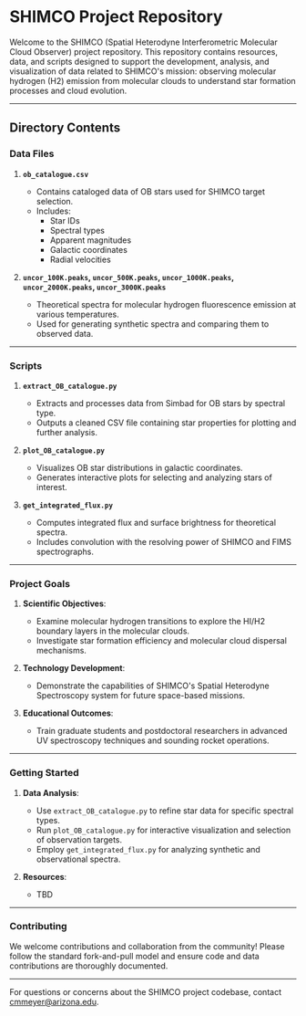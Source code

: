 # SHIMCO Project Repository

Welcome to the SHIMCO (Spatial Heterodyne Interferometric Molecular Cloud Observer) project repository. This repository contains resources, data, and scripts designed to support the development, analysis, and visualization of data related to SHIMCO's mission: observing molecular hydrogen (H2) emission from molecular clouds to understand star formation processes and cloud evolution.

---

## Directory Contents

### **Data Files**
1. **`ob_catalogue.csv`**
   - Contains cataloged data of OB stars used for SHIMCO target selection.
   - Includes:
     - Star IDs
     - Spectral types
     - Apparent magnitudes
     - Galactic coordinates
     - Radial velocities

2. **`uncor_100K.peaks`, `uncor_500K.peaks`, `uncor_1000K.peaks`, `uncor_2000K.peaks`, `uncor_3000K.peaks`**
   - Theoretical spectra for molecular hydrogen fluorescence emission at various temperatures.
   - Used for generating synthetic spectra and comparing them to observed data.

---

### **Scripts**
1. **`extract_OB_catalogue.py`**
   - Extracts and processes data from Simbad for OB stars by spectral type.
   - Outputs a cleaned CSV file containing star properties for plotting and further analysis.

2. **`plot_OB_catalogue.py`**
   - Visualizes OB star distributions in galactic coordinates.
   - Generates interactive plots for selecting and analyzing stars of interest.

3. **`get_integrated_flux.py`**
   - Computes integrated flux and surface brightness for theoretical spectra.
   - Includes convolution with the resolving power of SHIMCO and FIMS spectrographs.

---

### **Project Goals**
1. **Scientific Objectives**:
   - Examine molecular hydrogen transitions to explore the HI/H2 boundary layers in the molecular clouds.
   - Investigate star formation efficiency and molecular cloud dispersal mechanisms.

2. **Technology Development**:
   - Demonstrate the capabilities of SHIMCO's Spatial Heterodyne Spectroscopy system for future space-based missions.

3. **Educational Outcomes**:
   - Train graduate students and postdoctoral researchers in advanced UV spectroscopy techniques and sounding rocket operations.

---

### Getting Started

1. **Data Analysis**:
   - Use `extract_OB_catalogue.py` to refine star data for specific spectral types.
   - Run `plot_OB_catalogue.py` for interactive visualization and selection of observation targets.
   - Employ `get_integrated_flux.py` for analyzing synthetic and observational spectra.

2. **Resources**:
   - TBD

---

### Contributing
We welcome contributions and collaboration from the community! Please follow the standard fork-and-pull model and ensure code and data contributions are thoroughly documented.

---

For questions or concerns about the SHIMCO project codebase, contact cmmeyer@arizona.edu.
